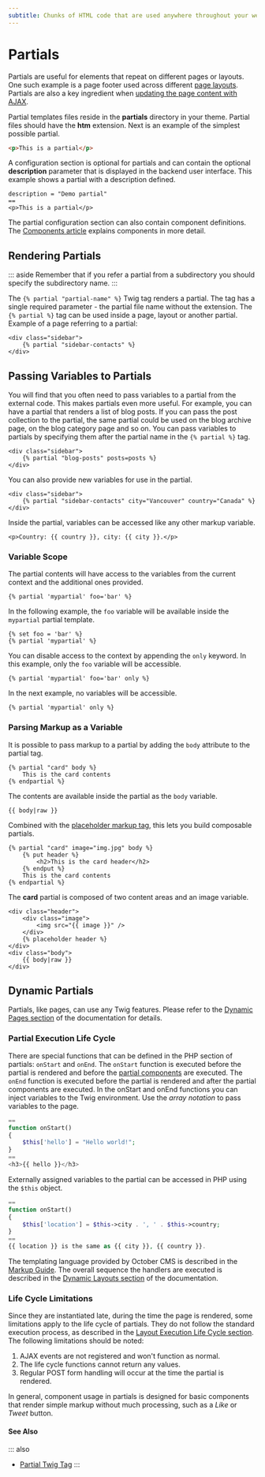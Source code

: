 ```yaml
---
subtitle: Chunks of HTML code that are used anywhere throughout your website.
---
```

# Partials

Partials are useful for elements that repeat on different pages or layouts. One such example is a page footer used across different [page layouts](./layouts.md). Partials are also a key ingredient when [updating the page content with AJAX](../ajax/update-partials.md).

Partial templates files reside in the **partials** directory in your theme. Partial files should have the **htm** extension. Next is an example of the simplest possible partial.

```html
<p>This is a partial</p>
```

A configuration section is optional for partials and can contain the optional **description** parameter that is displayed in the backend user interface. This example shows a partial with a description defined.

```twig
description = "Demo partial"
==
<p>This is a partial</p>
```

The partial configuration section can also contain component definitions. The [Components article](./components.md) explains components in more detail.

## Rendering Partials

::: aside
Remember that if you refer a partial from a subdirectory you should specify the subdirectory name.
:::

The `{% partial "partial-name" %}` Twig tag renders a partial. The tag has a single required parameter - the partial file name without the extension. The `{% partial %}` tag can be used inside a page, layout or another partial. Example of a page referring to a partial:

```twig
<div class="sidebar">
    {% partial "sidebar-contacts" %}
</div>
```

## Passing Variables to Partials

You will find that you often need to pass variables to a partial from the external code. This makes partials even more useful. For example, you can have a partial that renders a list of blog posts. If you can pass the post collection to the partial, the same partial could be used on the blog archive page, on the blog category page and so on. You can pass variables to partials by specifying them after the partial name in the `{% partial %}` tag.

```twig
<div class="sidebar">
    {% partial "blog-posts" posts=posts %}
</div>
```

You can also provide new variables for use in the partial.

```twig
<div class="sidebar">
    {% partial "sidebar-contacts" city="Vancouver" country="Canada" %}
</div>
```

Inside the partial, variables can be accessed like any other markup variable.

```twig
<p>Country: {{ country }}, city: {{ city }}.</p>
```

### Variable Scope

The partial contents will have access to the variables from the current context and the additional ones provided.

```twig
{% partial 'mypartial' foo='bar' %}
```

In the following example, the `foo` variable will be available inside the `mypartial` partial template.

```twig
{% set foo = 'bar' %}
{% partial 'mypartial' %}
```

You can disable access to the context by appending the `only` keyword. In this example, only the `foo` variable will be accessible.

```twig
{% partial 'mypartial' foo='bar' only %}
```

In the next example, no variables will be accessible.

```twig
{% partial 'mypartial' only %}
```

### Parsing Markup as a Variable

It is possible to pass markup to a partial by adding the `body` attribute to the partial tag.

```twig
{% partial "card" body %}
    This is the card contents
{% endpartial %}
```

The contents are available inside the partial as the `body` variable.

```twig
{{ body|raw }}
```

Combined with the [placeholder markup tag](../../markup/tag/placeholder.md), this lets you build composable partials.

```twig
{% partial "card" image="img.jpg" body %}
    {% put header %}
        <h2>This is the card header</h2>
    {% endput %}
    This is the card contents
{% endpartial %}
```

The **card** partial is composed of two content areas and an image variable.

```twig
<div class="header">
    <div class="image">
        <img src="{{ image }}" />
    </div>
    {% placeholder header %}
</div>
<div class="body">
    {{ body|raw }}
</div>
```

## Dynamic Partials

Partials, like pages, can use any Twig features. Please refer to the [Dynamic Pages section](pages.md) of the documentation for details.

### Partial Execution Life Cycle

There are special functions that can be defined in the PHP section of partials: `onStart` and `onEnd`. The `onStart` function is executed before the partial is rendered and before the [partial components](./components.md) are executed. The `onEnd` function is executed before the partial is rendered and after the partial components are executed. In the onStart and onEnd functions you can inject variables to the Twig environment. Use the _array notation_ to pass variables to the page.

```php
==
function onStart()
{
    $this['hello'] = "Hello world!";
}
==
<h3>{{ hello }}</h3>
```

Externally assigned variables to the partial can be accessed in PHP using the `$this` object.

```php
==
function onStart()
{
    $this['location'] = $this->city . ', ' . $this->country;
}
==
{{ location }} is the same as {{ city }}, {{ country }}.
```

The templating language provided by October CMS is described in the [Markup Guide](../../markup/templating.md). The overall sequence the handlers are executed is described in the [Dynamic Layouts section](./layouts.md) of the documentation.

### Life Cycle Limitations

Since they are instantiated late, during the time the page is rendered, some limitations apply to the life cycle of partials. They do not follow the standard execution process, as described in the [Layout Execution Life Cycle section](./layouts.md). The following limitations should be noted:

1. AJAX events are not registered and won't function as normal.
1. The life cycle functions cannot return any values.
1. Regular POST form handling will occur at the time the partial is rendered.

In general, component usage in partials is designed for basic components that render simple markup without much processing, such as a *Like* or *Tweet* button.

#### See Also

::: also
* [Partial Twig Tag](../../markup/tag/partial.md)
:::
